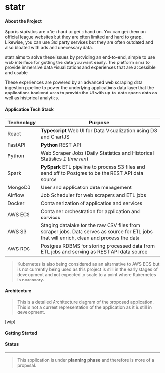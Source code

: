 # statr

#### About the Project

Sports statistics are often hard to get a hand on. You can get them on official league websites but they are often limited and hard to grasp. Likewise, you can use 3rd party services but they are often outdated and also bloated with ads and unecessary data.

statr aims to solve these issues by providing an end-to-end, simple to use web interface for getting the data you want easily. The platform aims to provide immersive data visualizations and experiences that are accessible and usable.

These experiences are powered by an advanced web scraping data ingestion pipeline to power the underlying applications data layer that the applications backend uses to provide the UI with up-to-date sports data as well as historical analytics.

#### Application Tech Stack

| Technology | Purpose                                                                                                                                   |
| ---------- | ----------------------------------------------------------------------------------------------------------------------------------------- |
| React      | **Typescript** Web UI for Data Visualization using D3 and ChartJS                                                                         |
| FastAPI    | **Python** REST API                                                                                                                       |
| Python     | Web Scraper Jobs (Daily Statistics and Historical Statistics _1 time run_)                                                                |
| Spark      | **PySpark** ETL pipeline to process S3 files and send off to Postgres to be the REST API data source                                      |
| MongoDB    | User and application data management                                                                                                      |
| Airflow    | Job Scheduler for web scrapers and ETL jobs                                                                                               |
| Docker     | Containerization of application and services                                                                                              |
| AWS ECS    | Container orchestration for application and services                                                                                      |
| AWS S3     | Staging datalake for the raw CSV files from scraper jobs. Data serves as source for ETL jobs that will enrich, clean and process the data |
| AWS RDS    | Postgres RDBMS for storing processed data from ETL jobs and serving as REST API data source                                               |

> Kubernetes is also being considered as an alternative to AWS ECS but is not currently being used as this project is still in the early stages of development and not expected to scale to a point where Kubernetes is necessary.

#### Architecture

> This is a detailed Architecture diagram of the proposed application. This is not a current representation of the application as it is still in development.

[wip]

#### Getting Started

#### Status

---

> This application is under **planning phase** and therefore is more of a proposal.
